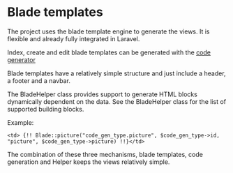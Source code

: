 # Blade templates

The project uses the blade template engine to generate the views. It is flexible and already fully integrated in Laravel.

Index, create and edit blade templates can be generated with the [code generator](code_generation.md)

Blade templates have a relatively simple structure and just include a header, a footer and a navbar.

The BladeHelper class provides support to generate HTML blocks dynamically dependent on the data. See the BladeHelper class for the list of supported building blocks.

Example:

    <td> {!! Blade::picture("code_gen_type.picture", $code_gen_type->id, "picture", $code_gen_type->picture) !!}</td>

The combination of these three mechanisms, blade templates, code generation and Helper keeps the views relatively simple. 